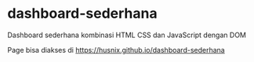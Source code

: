 # dashboard-sederhana

Dashboard sederhana kombinasi HTML CSS dan JavaScript dengan DOM

Page bisa diakses di https://husnix.github.io/dashboard-sederhana
